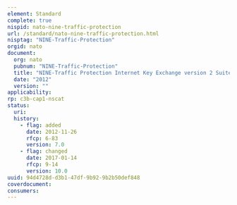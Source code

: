 ```yaml
---
element: Standard
complete: true
nispid: nato-nine-traffic-protection
url: /standard/nato-nine-traffic-protection.html
nisptag: "NINE-Traffic-Protection"
orgid: nato
document:
  org: nato
  pubnum: "NINE-Traffic-Protection"
  title: "NINE-Traffic Protection Internet Key Exchange version 2 Suite B Cryptography, v.1.0.3"
  date: "2012"
  version: ""
applicability:
rp: c3b-cap1-nscat
status:
  uri: 
  history: 
    - flag: added
      date: 2012-11-26
      rfcp: 6-83
      version: 7.0
    - flag: changed
      date: 2017-01-14
      rfcp: 9-14
      version: 10.0
uuid: 94d4728d-d3b1-47df-9b92-9b2b50def848
coverdocument:
consumers:
---
```

